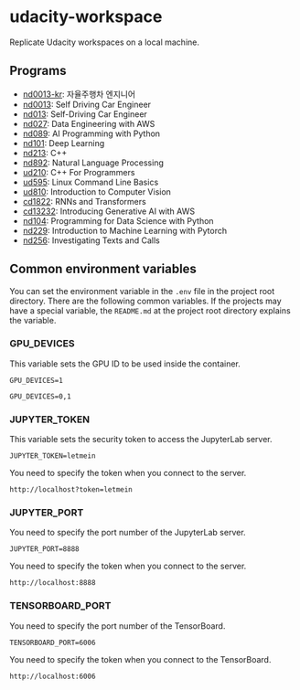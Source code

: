 # udacity-workspace
Replicate Udacity workspaces on a local machine.

## Programs
 * [nd0013-kr](https://github.com/ruddyscent/udacity-workspace/tree/main/nd0013-kr): 자율주행차 엔지니어
 * [nd0013](https://github.com/ruddyscent/udacity-workspace/tree/main/nd0013): Self Driving Car Engineer
 * [nd013](https://github.com/ruddyscent/udacity-workspace/tree/main/nd013): Self-Driving Car Engineer
 * [nd027](https://github.com/ruddyscent/udacity-workspace/tree/main/nd027): Data Engineering with AWS
 * [nd089](https://github.com/ruddyscent/udacity-workspace/tree/main/nd089): AI Programming with Python
 * [nd101](https://github.com/ruddyscent/udacity-workspace/tree/main/nd101): Deep Learning
 * [nd213](https://github.com/ruddyscent/udacity-workspace/tree/main/nd213): C++
 * [nd892](https://github.com/ruddyscent/udacity-workspace/tree/main/nd892): Natural Language Processing
 * [ud210](https://github.com/ruddyscent/udacity-workspace/tree/main/ud210): C++ For Programmers
 * [ud595](https://github.com/ruddyscent/udacity-workspace/tree/main/ud595): Linux Command Line Basics
 * [ud810](https://github.com/ruddyscent/udacity-workspace/tree/main/ud810): Introduction to Computer Vision
 * [cd1822](https://github.com/ruddyscent/udacity-workspace/tree/main/cd1822): RNNs and Transformers
 * [cd13232](https://github.com/ruddyscent/udacity-workspace/tree/main/cd13232): Introducing Generative AI with AWS
 * [nd104](https://github.com/ruddyscent/udacity-workspace/tree/main/nd104): Programming for Data Science with Python
 * [nd229](https://github.com/ruddyscent/udacity-workspace/tree/main/nd229): Introduction to Machine Learning with Pytorch
 * [nd256](https://github.com/ruddyscent/udacity-workspace/tree/main/nd256): Investigating Texts and Calls

## Common environment variables
You can set the environment variable in the `.env` file in the project root directory. There are the following common variables. If the projects may have a special variable, the `README.md` at the project root directory explains the variable.

### GPU_DEVICES
This variable sets the GPU ID to be used inside the container.
```
GPU_DEVICES=1
```
```
GPU_DEVICES=0,1
```

### JUPYTER_TOKEN
This variable sets the security token to access the JupyterLab server.
```
JUPYTER_TOKEN=letmein
```
You need to specify the token when you connect to the server.
```
http://localhost?token=letmein
```

### JUPYTER_PORT
You need to specify the port number of the JupyterLab server.
```
JUPYTER_PORT=8888
```
You need to specify the token when you connect to the server.
```
http://localhost:8888
```

### TENSORBOARD_PORT
You need to specify the port number of the TensorBoard.
```
TENSORBOARD_PORT=6006
```
You need to specify the token when you connect to the TensorBoard.
```
http://localhost:6006
```

